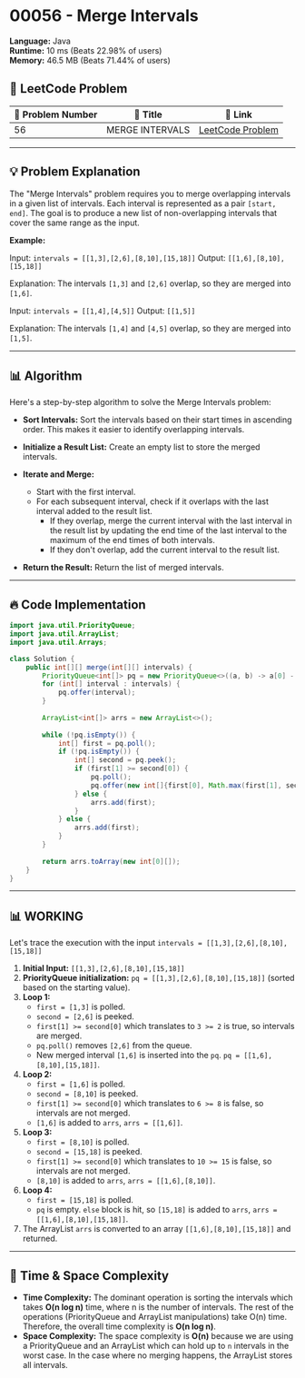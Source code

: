 # 00056 - Merge Intervals
    
**Language:** Java  
**Runtime:** 10 ms (Beats 22.98% of users)  
**Memory:** 46.5 MB (Beats 71.44% of users)  

## 📝 **LeetCode Problem**
| 🔢 Problem Number | 📌 Title | 🔗 Link |
|------------------|--------------------------|--------------------------|
| 56 | MERGE INTERVALS | [LeetCode Problem](https://leetcode.com/problems/merge-intervals/) |

---

## 💡 **Problem Explanation**

The "Merge Intervals" problem requires you to merge overlapping intervals in a given list of intervals.  Each interval is represented as a pair `[start, end]`. The goal is to produce a new list of non-overlapping intervals that cover the same range as the input.

**Example:**

Input: `intervals = [[1,3],[2,6],[8,10],[15,18]]`
Output: `[[1,6],[8,10],[15,18]]`

Explanation: The intervals `[1,3]` and `[2,6]` overlap, so they are merged into `[1,6]`.

Input: `intervals = [[1,4],[4,5]]`
Output: `[[1,5]]`

Explanation: The intervals `[1,4]` and `[4,5]` overlap, so they are merged into `[1,5]`.

---

## 📊 **Algorithm**

Here's a step-by-step algorithm to solve the Merge Intervals problem:

*   **Sort Intervals:** Sort the intervals based on their start times in ascending order. This makes it easier to identify overlapping intervals.

*   **Initialize a Result List:** Create an empty list to store the merged intervals.

*   **Iterate and Merge:**
    *   Start with the first interval.
    *   For each subsequent interval, check if it overlaps with the last interval added to the result list.
        *   If they overlap, merge the current interval with the last interval in the result list by updating the end time of the last interval to the maximum of the end times of both intervals.
        *   If they don't overlap, add the current interval to the result list.

*   **Return the Result:** Return the list of merged intervals.

---

## 🔥 **Code Implementation**

```java
import java.util.PriorityQueue;
import java.util.ArrayList;
import java.util.Arrays;

class Solution {
    public int[][] merge(int[][] intervals) {
        PriorityQueue<int[]> pq = new PriorityQueue<>((a, b) -> a[0] - b[0]);
        for (int[] interval : intervals) {
            pq.offer(interval);
        }
        
        ArrayList<int[]> arrs = new ArrayList<>();
        
        while (!pq.isEmpty()) {
            int[] first = pq.poll();
            if (!pq.isEmpty()) {
                int[] second = pq.peek();
                if (first[1] >= second[0]) {
                    pq.poll();
                    pq.offer(new int[]{first[0], Math.max(first[1], second[1])});
                } else {
                    arrs.add(first);
                }
            } else {
                arrs.add(first);
            }
        }
        
        return arrs.toArray(new int[0][]);
    }
}
```

---

## 📊 **WORKING**

Let's trace the execution with the input `intervals = [[1,3],[2,6],[8,10],[15,18]]`

1.  **Initial Input:** `[[1,3],[2,6],[8,10],[15,18]]`
2.  **PriorityQueue initialization:** `pq = [[1,3],[2,6],[8,10],[15,18]]` (sorted based on the starting value).
3.  **Loop 1:**
    *   `first = [1,3]` is polled.
    *   `second = [2,6]` is peeked.
    *   `first[1] >= second[0]` which translates to `3 >= 2` is true, so intervals are merged.
    *   `pq.poll()` removes `[2,6]` from the queue.
    *   New merged interval `[1,6]` is inserted into the `pq`. `pq = [[1,6],[8,10],[15,18]]`.
4.  **Loop 2:**
    *   `first = [1,6]` is polled.
    *   `second = [8,10]` is peeked.
    *   `first[1] >= second[0]` which translates to `6 >= 8` is false, so intervals are not merged.
    *   `[1,6]` is added to `arrs`, `arrs = [[1,6]]`.
5.  **Loop 3:**
    *   `first = [8,10]` is polled.
    *   `second = [15,18]` is peeked.
    *   `first[1] >= second[0]` which translates to `10 >= 15` is false, so intervals are not merged.
    *   `[8,10]` is added to `arrs`, `arrs = [[1,6],[8,10]]`.
6.  **Loop 4:**
    *   `first = [15,18]` is polled.
    *   `pq` is empty. `else` block is hit, so `[15,18]` is added to `arrs`, `arrs = [[1,6],[8,10],[15,18]]`.
7.  The ArrayList `arrs` is converted to an array `[[1,6],[8,10],[15,18]]` and returned.

---

## 🚀 **Time & Space Complexity**

*   **Time Complexity:** The dominant operation is sorting the intervals which takes **O(n log n)** time, where n is the number of intervals. The rest of the operations (PriorityQueue and ArrayList manipulations) take O(n) time. Therefore, the overall time complexity is **O(n log n)**.
*   **Space Complexity:** The space complexity is **O(n)** because we are using a PriorityQueue and an ArrayList which can hold up to `n` intervals in the worst case. In the case where no merging happens, the ArrayList stores all intervals.
    